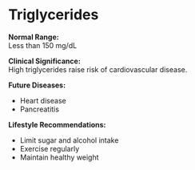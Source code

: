 # Triglycerides

**Normal Range:**  
Less than 150 mg/dL

**Clinical Significance:**  
High triglycerides raise risk of cardiovascular disease.

**Future Diseases:**  
- Heart disease  
- Pancreatitis

**Lifestyle Recommendations:**  
- Limit sugar and alcohol intake  
- Exercise regularly  
- Maintain healthy weight
